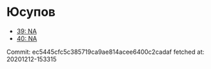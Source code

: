 # Юсупов
- [39: NA](39.md)
- [40: NA](40.md)

Commit: ec5445cfc5c385719ca9ae814acee6400c2cadaf
 fetched at: 20201212-153315
